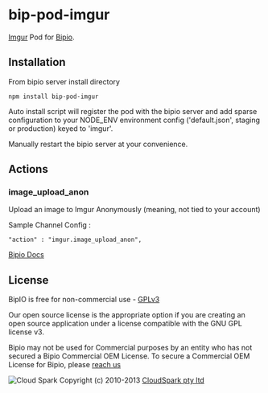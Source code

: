 bip-pod-imgur
=======

[Imgur](http://imgur.com/) Pod for [Bipio](https://bip.io).  

## Installation

From bipio server install directory

    npm install bip-pod-imgur

Auto install script will register the pod with the bipio server and add sparse
configuration to your NODE_ENV environment config ('default.json', staging or production)
keyed to 'imgur'.

Manually restart the bipio server at your convenience.

## Actions

### image_upload_anon

Upload an image to Imgur Anonymously (meaning, not tied to your account)

Sample Channel Config :

```
"action" : "imgur.image_upload_anon",
```

[Bipio Docs](https://bip.io/docs/pods/imgur)

## License

BipIO is free for non-commercial use - [GPLv3](http://www.gnu.org/copyleft/gpl.html)

Our open source license is the appropriate option if you are creating an open source application under a license compatible with the GNU GPL license v3. 

Bipio may not be used for Commercial purposes by an entity who has not secured a Bipio Commercial OEM License.  To secure a Commercial OEM License for Bipio,
please [reach us](mailto:enquiries@cloudspark.com.au)

![Cloud Spark](http://www.cloudspark.com.au/cdn/static/img/cs_logo.png "Cloud Spark - Rapid Web Stacks Built Beautifully")
Copyright (c) 2010-2013  [CloudSpark pty ltd](http://www.cloudspark.com.au)